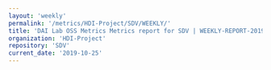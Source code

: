 ```yaml
---
layout: 'weekly'
permalink: '/metrics/HDI-Project/SDV/WEEKLY/'
title: 'DAI Lab OSS Metrics Metrics report for SDV | WEEKLY-REPORT-2019-10-25'
organization: 'HDI-Project'
repository: 'SDV'
current_date: '2019-10-25'
---
```

